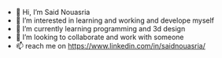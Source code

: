 - 👋 Hi, I’m Said Nouasria
- 👀 I’m interested in learning and working and develope myself
- 🌱 I’m currently learning programming and 3d design
- 💞️ I’m looking to collaborate and work with someone
- 📫 reach me on https://www.linkedin.com/in/saidnouasria/


<!---
saidnouasriacc/saidnouasriacc is a ✨ special ✨ repository because its `README.md` (this file) appears on your GitHub profile.
You can click the Preview link to take a look at your changes.
--->
